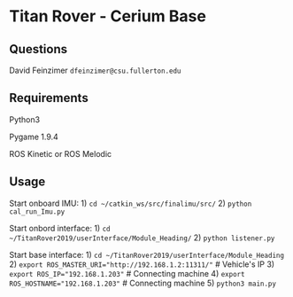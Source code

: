# Titan Rover - Cerium Base



## Questions
  David Feinzimer `dfeinzimer@csu.fullerton.edu`



## Requirements
  Python3
  
  Pygame 1.9.4
  
  ROS Kinetic or ROS Melodic


  
## Usage
   Start onboard IMU: 
       1) `cd ~/catkin_ws/src/finalimu/src/`
       2) `python cal_run_Imu.py`

   Start onbord interface:
       1) `cd ~/TitanRover2019/userInterface/Module_Heading/`
       2) `python listener.py`

   Start base interface:
       1) `cd ~/TitanRover2019/userInterface/Module_Heading`
       2) `export ROS_MASTER_URI="http://192.168.1.2:11311/"` # Vehicle's IP
       3) `export ROS_IP="192.168.1.203"` # Connecting machine
       4) `export ROS_HOSTNAME="192.168.1.203"` # Connecting machine
       5) `python3 main.py`
